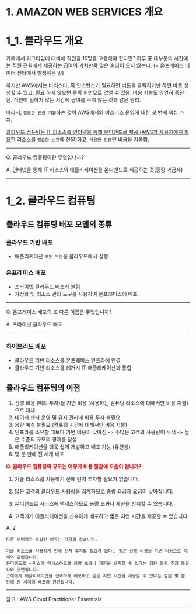 # 1. AMAZON WEB SERVICES 개요

# 1_1. 클라우드 개요

카페에서 피크타임에 대비해 직원을 10명을 고용해야 한다면? 하루 중 대부분의 시간에는 직원 전원에게 제공하는 급여의 가치만큼 많은 손님이 오지 않는다. (= 온프레미스 데이터 센터에서 발생하는 일)
 
하지만 AWS에서는 바리스타, 즉 인스턴스가 필요하면 버튼을 클릭하기만 하면 바로 생성할 수 있고, 필요 하지 않으면 클릭 한번으로 없앨 수 있음. 비용 지불도 당연히 중단됨. 직원이 일하지 않는 시간에 급여를 주지 않는 것과 같은 원리.

따라서, `필요한 만큼 지불`하는 것이 AWS에서의 비즈니스 운영에 대한 첫 번째 핵심 가치.

<u>클라우드 컴퓨팅은 IT 리소스를 인터넷을 통해 온디맨드로 제공 (AWS가 사용자에게 필요한 리소스를 `필요한 순간`에 전달)하고, `사용한 만큼`만 비용을 지불함.</u>

---

Q. 클라우드 컴퓨팅이란 무엇입니까?

A. 인터넷을 통해 IT 리소스와 애플리케이션을 온디맨드로 제공하는 것(종량 과금제)

---

# 1_2. 클라우드 컴퓨팅

## 클라우드 컴퓨팅 배포 모델의 종류

### 클라우드 기반 배포
- 애플리케이션 `모든 부분`을 클라우드에서 실행

### 온프레미스 배포
- 프라이빗 클라우드 배포라 불림
- 가상화 및 리소스 관리 도구를 사용하여 온프레미스에 배포

---

Q. 온프레미스 배포의 또 다른 이름은 무엇입니까?

A. 프라이빗 클라우드 배포

--- 

### 하이브리드 배포
- 클라우드 기반 리소스를 온프레미스 인프라에 연결
- 클라우드 기반 리소스를 레거시 IT 애플리케이션과 통합

## 클라우드 컴퓨팅의 이점
1. 선행 비용 (미리 투자)을 가변 비용 (사용하는 컴퓨팅 리소스에 대해서만 비용 지불)으로 대체
2. 데이터 센터 운영 및 유지 관리에 비용 투자 불필요
3. 용량 예측 불필요 (컴퓨팅 시간에 대해서만 비용 지불)
4. 인프라를 소유할 때보다 가변 비용이 낮아짐 -> 수많은 고객의 사용량이 누적 -> 높은 수준의 규모의 경제를 달성
5. 애플리케이션을 더욱 쉽게 개발하고 배포 가능 (유연성)
6. 몇 분 만에 전 세계 배포

**<span style="color:red">Q. 클라우드 컴퓨팅의 규모는 어떻게 비용 절감에 도움이 됩니까?</span>**

1. 기술 리소스를 사용하기 전에 먼저 투자할 필요가 없습니다.

2. 많은 고객의 클라우드 사용량을 집계하므로 종량 과금제 요금이 낮아집니다.

3. 온디맨드로 서비스에 액세스하므로 용량 초과나 제한을 방지할 수 있습니다.

4. 고객에게 애플리케이션을 신속하게 배포하고 짧은 지연 시간을 제공할 수 있습니다.

A. 2

```
다른 선택지가 오답인 이유는 다음과 같습니다.

기술 리소스를 사용하기 전에 먼저 투자할 필요가 없다는 점은 선행 비용을 가변 비용으로 대체와 관련됩니다.
온디맨드로 서비스에 액세스하므로 용량 초과나 제한을 방지할 수 있다는 점은 용량 추정 불필요와 관련됩니다.
고객에게 애플리케이션을 신속하게 배포하고 짧은 지연 시간을 제공할 수 있다는 점은 몇 분 만에 전 세계에 배포와 관련됩니다.
```

---

참고 : AWS Cloud Practitioner Essentials

---
<!--stackedit_data:
eyJoaXN0b3J5IjpbLTE5MzM1NzIyNjgsLTU1NTgzODMxOV19
-->